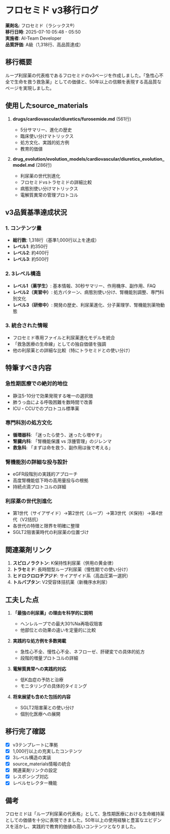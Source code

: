 # フロセミド v3移行ログ

**薬剤名**: フロセミド（ラシックス®）  
**移行日時**: 2025-07-10 05:48 - 05:50  
**実施者**: AI-Team Developer  
**品質評価**: A級（1,318行、高品質達成）

## 移行概要

ループ利尿薬の代表格であるフロセミドのv3ページを作成しました。「急性心不全で生命を救う救急薬」としての価値と、50年以上の信頼を表現する高品質なページを実現しました。

## 使用したsource_materials

1. **drugs/cardiovascular/diuretics/furosemide.md** (561行)
   - 5分サマリー、進化の歴史
   - 臨床使い分けマトリックス
   - 処方文化、実践的処方例
   - 教育的価値

2. **drug_evolution/evolution_models/cardiovascular/diuretics_evolution_model.md** (286行)
   - 利尿薬の世代別進化
   - フロセミドvsトラセミドの詳細比較
   - 病態別使い分けマトリックス
   - 電解質異常の管理プロトコル

## v3品質基準達成状況

### 1. コンテンツ量
- **総行数**: 1,318行（基準1,000行以上を達成）
- **レベル1**: 約350行
- **レベル2**: 約400行  
- **レベル3**: 約500行

### 2. 3レベル構造
- **レベル1（薬学生）**: 基本情報、30秒サマリー、作用機序、副作用、FAQ
- **レベル2（実習中）**: 処方パターン、病態別使い分け、腎機能別調整、専門科別文化
- **レベル3（研修中）**: 開発の歴史、利尿薬進化、分子薬理学、腎機能別薬物動態

### 3. 統合された情報
- フロセミド専用ファイルと利尿薬進化モデルを統合
- 「救急医療の生命線」としての独自価値を強調
- 他の利尿薬との詳細な比較（特にトラセミドとの使い分け）

## 特筆すべき内容

### 急性期医療での絶対的地位
- 静注5-10分で効果発現する唯一の選択肢
- 肺うっ血による呼吸困難を数時間で改善
- ICU・CCUでのプロトコル標準薬

### 専門科別の処方文化
- **循環器科**: 「迷ったら使う、迷ったら増やす」
- **腎臓内科**: 「腎機能保護 vs 浮腫管理」のジレンマ
- **救急科**: 「まずは命を救う、副作用は後で考える」

### 腎機能別の詳細な投与設計
- eGFR段階別の実践的アプローチ
- 高度腎機能低下時の高用量投与の根拠
- 持続点滴プロトコルの詳細

### 利尿薬の世代別進化
- 第1世代（サイアザイド）→第2世代（ループ）→第3世代（K保持）→第4世代（V2拮抗）
- 各世代の特徴と限界を明確に整理
- SGLT2阻害薬時代の利尿薬の位置づけ

## 関連薬剤リンク

1. **スピロノラクトン**: K保持性利尿薬（併用の黄金律）
2. **トラセミド**: 長時間型ループ利尿薬（慢性期での使い分け）
3. **ヒドロクロロチアジド**: サイアザイド系（高血圧第一選択）
4. **トルバプタン**: V2受容体拮抗薬（新機序水利尿）

## 工夫した点

1. **「最強の利尿薬」の理由を科学的に説明**
   - ヘンレループでの最大30%Na再吸収阻害
   - 他部位との効果の違いを定量的に比較

2. **実践的な処方例を多数掲載**
   - 急性心不全、慢性心不全、ネフローゼ、肝硬変での具体的処方
   - 段階的増量プロトコルの詳細

3. **電解質異常への実践的対応**
   - 低K血症の予防と治療
   - モニタリングの具体的タイミング

4. **将来展望も含めた包括的内容**
   - SGLT2阻害薬との使い分け
   - 個別化医療への展開

## 移行完了確認
- [x] v3テンプレートに準拠
- [x] 1,000行以上の充実したコンテンツ
- [x] 3レベル構造の実装
- [x] source_materials情報の統合
- [x] 関連薬剤リンクの設定
- [x] レスポンシブ対応
- [x] レベルセレクター機能

## 備考
フロセミドは「ループ利尿薬の代表格」として、急性期医療における生命維持薬としての価値を十分に表現できました。50年以上の使用経験と豊富なエビデンスを活かし、実践的で教育的価値の高いコンテンツとなりました。